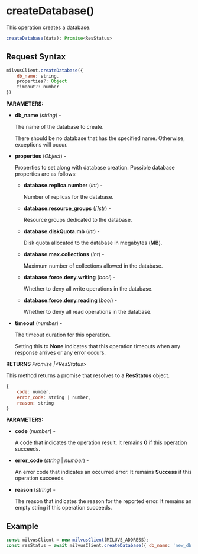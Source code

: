 # createDatabase()

This operation creates a database.

```javascript
createDatabase(data): Promise<ResStatus>
```

## Request Syntax

```javascript
milvusClient.createDatabase({
    db_name: string,
    properties?: Object
    timeout?: number
})
```

**PARAMETERS:**

- **db_name** (*string*) -

    The name of the database to create.

    There should be no database that has the specified name. Otherwise, exceptions will occur.

- **properties** (*Object*) -

    Properties to set along with database creation. Possible database properties are as follows:

    - **database.replica.number** (*int*) -

        Number of replicas for the database.

    - **database.resource_groups** (*[]str*) -

        Resource groups dedicated to the database.

    - **database.diskQuota.mb** (*int*) -

        Disk quota allocated to the database in megabytes (**MB**).

    - **database.max.collections** (*int*) -

        Maximum number of collections allowed in the database.

    - **database.force.deny.writing** (*bool*) -

        Whether to deny all write operations in the database.

    - **database.force.deny.reading** (*bool*) -

        Whether to deny all read operations in the database.

- **timeout** (*number*) -

    The timeout duration for this operation. 

    Setting this to **None** indicates that this operation timeouts when any response arrives or any error occurs.

**RETURNS** *Promise |\<ResStatus>*

This method returns a promise that resolves to a **ResStatus** object.

```javascript
{
    code: number,
    error_code: string | number,
    reason: string
}
```

**PARAMETERS:**

- **code** (*number*) -

    A code that indicates the operation result. It remains **0** if this operation succeeds.

- **error_code** (*string* | *number*) -

    An error code that indicates an occurred error. It remains **Success** if this operation succeeds. 

- **reason** (*string*) - 

    The reason that indicates the reason for the reported error. It remains an empty string if this operation succeeds.

## Example

```javascript
const milvusClient = new milvusClient(MILUVS_ADDRESS);
const resStatus = await milvusClient.createDatabase({ db_name: 'new_db' });
```
